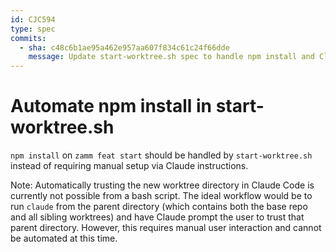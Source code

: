 ```yaml
---
id: CJC594
type: spec
commits:
  - sha: c48c6b1ae95a462e957aa607f834c61c24f66dde
    message: Update start-worktree.sh spec to handle npm install and Claude trust
---
```


# Automate npm install in start-worktree.sh

`npm install` on `zamm feat start` should be handled by `start-worktree.sh` instead of requiring manual setup via Claude instructions.

Note: Automatically trusting the new worktree directory in Claude Code is currently not possible from a bash script. The ideal workflow would be to run `claude` from the parent directory (which contains both the base repo and all sibling worktrees) and have Claude prompt the user to trust that parent directory. However, this requires manual user interaction and cannot be automated at this time.
